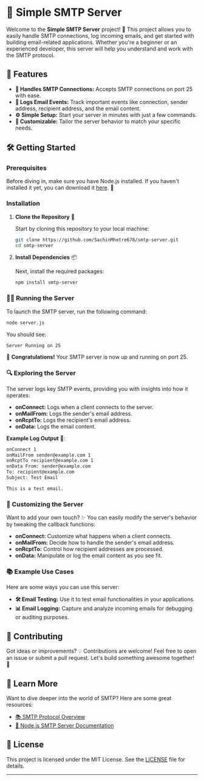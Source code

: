# 🚀 Simple SMTP Server

Welcome to the **Simple SMTP Server** project! 🎉 This project allows you to easily handle SMTP connections, log incoming emails, and get started with building email-related applications. Whether you're a beginner or an experienced developer, this server will help you understand and work with the SMTP protocol.

## 🌟 Features

- **📡 Handles SMTP Connections:** Accepts SMTP connections on port 25 with ease.
- **📝 Logs Email Events:** Track important events like connection, sender address, recipient address, and the email content.
- **⚙️ Simple Setup:** Start your server in minutes with just a few commands.
- **🔧 Customizable:** Tailor the server behavior to match your specific needs.

## 🛠️ Getting Started

### Prerequisites

Before diving in, make sure you have Node.js installed. If you haven't installed it yet, you can download it [here](https://nodejs.org/). 🚀

### Installation

1. **Clone the Repository** 📂

    Start by cloning this repository to your local machine:

    ```bash
    git clone https://github.com/SachinMhetre678/smtp-server.git
    cd smtp-server
    ```

2. **Install Dependencies** 📦

    Next, install the required packages:

    ```bash
    npm install smtp-server
    ```

### 🚴‍♂️ Running the Server

To launch the SMTP server, run the following command:

```bash
node server.js
```

You should see:

```bash
Server Running on 25
```

🎉 **Congratulations!** Your SMTP server is now up and running on port 25.

### 🔍 Exploring the Server

The server logs key SMTP events, providing you with insights into how it operates:

- **onConnect:** Logs when a client connects to the server.
- **onMailFrom:** Logs the sender's email address.
- **onRcptTo:** Logs the recipient's email address.
- **onData:** Logs the email content.

**Example Log Output** 📄:

```bash
onConnect 1
onMailFrom sender@example.com 1
onRcptTo recipient@example.com 1
onData From: sender@example.com
To: recipient@example.com
Subject: Test Email

This is a test email.
```

### 🔧 Customizing the Server

Want to add your own touch? ✨ You can easily modify the server's behavior by tweaking the callback functions:

- **onConnect:** Customize what happens when a client connects.
- **onMailFrom:** Decide how to handle the sender's email address.
- **onRcptTo:** Control how recipient addresses are processed.
- **onData:** Manipulate or log the email content as you see fit.

### 📚 Example Use Cases

Here are some ways you can use this server:

- **🛠️ Email Testing:** Use it to test email functionalities in your applications.
- **📊 Email Logging:** Capture and analyze incoming emails for debugging or auditing purposes.

## 🤝 Contributing

Got ideas or improvements? 💡 Contributions are welcome! Feel free to open an issue or submit a pull request. Let's build something awesome together! 💪

## 📖 Learn More

Want to dive deeper into the world of SMTP? Here are some great resources:

- [📚 SMTP Protocol Overview](https://en.wikipedia.org/wiki/Simple_Mail_Transfer_Protocol)
- [📖 Node.js SMTP Server Documentation](https://nodemailer.com/extras/smtp-server/)

## 📜 License

This project is licensed under the MIT License. See the [LICENSE](LICENSE) file for details.


---
